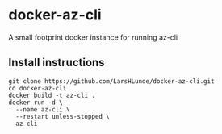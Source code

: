 # docker-az-cli
A small footprint docker instance for running az-cli

## Install instructions
```
git clone https://github.com/LarsHLunde/docker-az-cli.git  
cd docker-az-cli  
docker build -t az-cli .
docker run -d \
  --name az-cli \
  --restart unless-stopped \
  az-cli
```
